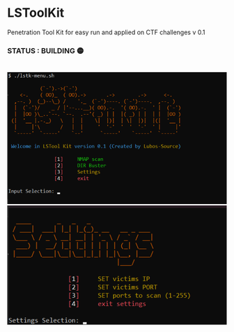 # LSToolKit
Penetration Tool Kit for easy run and applied on CTF challenges v 0.1
<br>
###  STATUS :  BUILDING 🟡
<br>
<img src=/img/main.png>
<br>
<img src=/img/settings.png>


